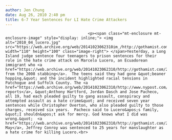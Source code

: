 ```yaml
---
author: Jen Chung
date: Aug 26, 2010 2:40 pm
title: 6-7 Year Sentences For LI Hate Crime Attackers
---
```


	
										<p><span class="mt-enclosure mt-enclosure-image" style="display: inline;"> <img alt="2010_04_lucero.jpg" src="https://web.archive.org/web/20141023062310im_/http://gothamist.com/attachments/jen/2010_04_lucero.jpg" width="110" height="100" class="image-right"> </span>Yesterday, a Long Island judge sentence four teenagers to prison sentences for their role in the hate crime attack on Marcelo Lucero, an Ecuadorean immigrant who <a href="https://web.archive.org/web/20141023062310/http://gothamist.com/2008/11/20/upgraded_and_additional_charges_in.php">died from the 2008 stabbing</a>.  The teens said they had gone &quot;beaner hopping,&quot; and the incident highlighted racial tensions in Patchogue and Suffolk County. The <a href="https://web.archive.org/web/20141023062310/http://www.nypost.com/p/news/local/four_teens_to_be_sentenced_in_hate_ehKXLkHZ4LS50dUGYIRTvK">AP reports</a>, &quot;Anthony Hartford, Jordan Dasch and Jose Pacheco, all 19, had each pleaded guilty to gang assault, conspiracy and attempted assault as a hate crime&quot; and received seven year sentences while Christopher Overton, who also pleaded guilty to those charges, received six years.  Pacheco said to Lucero&apos;s family, &quot;I shouldn&apos;t ask for mercy. God knows what I did was wrong.&quot;  <a href="https://web.archive.org/web/20141023062310/http://gothamist.com/2010/05/27/li_hate_crime_killer_sentenced_to_2.php">In May</a>, Jeffrey Conroy was sentenced to 25 years for manslaughter as a hate crime for killing Lucero.<br>
</p>					
										
									
				